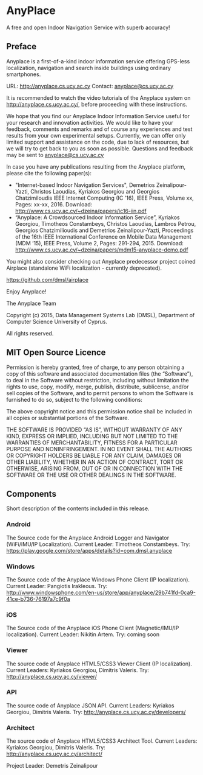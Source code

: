 # AnyPlace

A free and open Indoor Navigation Service with superb accuracy!

## Preface 
Anyplace is a first-of-a-kind indoor information service offering GPS-less
localization, navigation and search inside buildings using ordinary smartphones.
	 
URL: http://anyplace.cs.ucy.ac.cy
Contact: anyplace@cs.ucy.ac.cy

It is recommended to watch the video tutorials of the Anyplace system on http://anyplace.cs.ucy.ac.cy/, before proceeding with these instructions.

We hope that you find our Anyplace Indoor Information Service useful for your research and innovation activities.  We would like to have your feedback, comments and remarks and of course any experiences and test results from your own experimental setups. Currently, we can offer only limited support and assistance on the code, due to lack of resources, but we will try to get back to you as soon as possible. Questions and feedback may be sent to anyplace@cs.ucy.ac.cy

In case you have any publications resulting from the Anyplace platform, please cite the following paper(s):

- "Internet-based Indoor Navigation Services", Demetrios Zeinalipour-Yazti, Christos Laoudias, Kyriakos Georgiou and Georgios Chatzimiloudis IEEE Internet Computing (IC '16), IEEE Press, Volume xx, Pages: xx-xx, 2016. Download: http://www.cs.ucy.ac.cy/~dzeina/papers/ic16-iin.pdf
- “Anyplace: A Crowdsourced Indoor Information Service”, Kyriakos Georgiou, Timotheos Constambeys, Christos Laoudias, Lambros Petrou, Georgios Chatzimilioudis and Demetrios Zeinalipour-Yazti, Proceedings of the 16th IEEE International Conference on Mobile Data Management (MDM ’15), IEEE Press, Volume 2, Pages: 291-294, 2015. Download: http://www.cs.ucy.ac.cy/~dzeina/papers/mdm15-anyplace-demo.pdf

You might also consider checking out Anyplace predecessor project coined Airplace (standalone WiFi localization - currently deprecated).

https://github.com/dmsl/airplace

Enjoy Anyplace!

The Anyplace Team 
	 
Copyright (c) 2015, Data Management Systems Lab (DMSL), Department of Computer Science
University of Cyprus.

All rights reserved.

## MIT Open Source Licence

Permission is hereby granted, free of charge, to any person obtaining a copy of
this software and associated documentation files (the “Software”), to deal in the
Software without restriction, including without limitation the rights to use, copy,
modify, merge, publish, distribute, sublicense, and/or sell copies of the Software,
and to permit persons to whom the Software is furnished to do so, subject to the
following conditions:
	 
The above copyright notice and this permission notice shall be included in all
copies or substantial portions of the Software.
	 
THE SOFTWARE IS PROVIDED “AS IS”, WITHOUT WARRANTY OF ANY KIND, EXPRESS
OR IMPLIED, INCLUDING BUT NOT LIMITED TO THE WARRANTIES OF MERCHANTABILITY,
FITNESS FOR A PARTICULAR PURPOSE AND NONINFRINGEMENT. IN NO EVENT SHALL THE
AUTHORS OR COPYRIGHT HOLDERS BE LIABLE FOR ANY CLAIM, DAMAGES OR OTHER
LIABILITY, WHETHER IN AN ACTION OF CONTRACT, TORT OR OTHERWISE, ARISING
FROM, OUT OF OR IN CONNECTION WITH THE SOFTWARE OR THE USE OR OTHER
DEALINGS IN THE SOFTWARE.
	
## Components 

Short description of the contents included in this release.

### Android
The Source code for the Anyplace Android Logger and Navigator (WiFi/IMU/IP Localization). Current Leader: Timotheos Constambeys. 
Try: https://play.google.com/store/apps/details?id=com.dmsl.anyplace

### Windows
The Source code of the Anyplace Windows Phone Client (IP localization). Current Leader: Pangiotis Irakleous.
Try: http://www.windowsphone.com/en-us/store/app/anyplace/29b741fd-0ca9-41ce-b736-76197a7c9f0a

### iOS
The Source code of the Anyplace iOS Phone Client (Magnetic/IMU/IP localization). Current Leader: Nikitin Artem.
Try: coming soon

### Viewer
The source code of Anyplace HTML5/CSS3 Viewer Client (IP localization). Current Leaders: Kyriakos Georgiou, Dimitris Valeris.
Try: http://anyplace.cs.ucy.ac.cy/viewer/

### API
The source code of Anyplace JSON API.  Current Leaders: Kyriakos Georgiou, Dimitris Valeris.
Try: http://anyplace.cs.ucy.ac.cy/developers/

### Architect
The source code of Anyplace HTML5/CSS3 Architect Tool. Current Leaders: Kyriakos Georgiou, Dimitris Valeris.
Try: http://anyplace.cs.ucy.ac.cy/architect/

Project Leader: Demetris Zeinalipour




